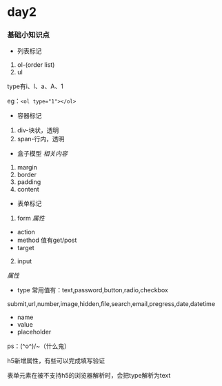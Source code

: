 # day2

### 基础小知识点
* 列表标记
1. ol-(order list)
2. ul

type有i、I、a、A、1

eg：`<ol type="1"></ol>`
* 容器标记
1. div-块状，透明
2. span-行内，透明


* 盒子模型
*相关内容*
1. margin
2. border
3. padding
4. content

* 表单标记
1. form
*属性*

 - action
 - method 值有get/post
 - target
 
2. input

*属性*

- type
常用值有：text,password,button,radio,checkbox

submit,url,number,image,hidden,file,search,email,pregress,date,datetime
- name
- value
- placeholder

ps：\(^o^)/~（什么鬼）

h5新增属性，有些可以完成填写验证

表单元素在被不支持h5的浏览器解析时，会把type解析为text